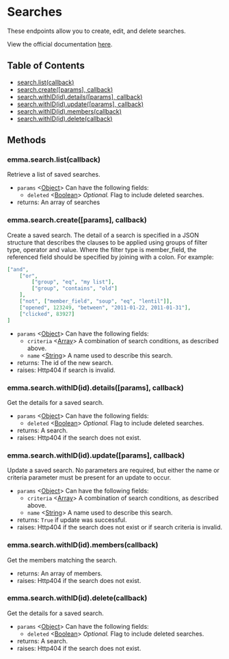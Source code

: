# Searches

These endpoints allow you to create, edit, and delete searches.

View the official documentation [here](http://api.myemma.com/api/external/searches.html).

## Table of Contents

* [search.list(callback)](#emmasearchlistcallback)
* [search.create([params], callback)](#emmasearchcreateparams-callback)
* [search.withID(id).details([params], callback)](#emmasearchwithididdetailsparams-callback)
* [search.withID(id).update([params], callback)](#emmasearchwithididupdateparams-callback)
* [search.withID(id).members(callback)](#emmasearchwithididmemberscallback)
* [search.withID(id).delete(callback)](#emmasearchwithididdeletecallback)

## Methods

### emma.search.list(callback)

Retrieve a list of saved searches.

* `params` <[Object]> Can have the following fields:
  * `deleted` <[Boolean]> *Optional.* Flag to include deleted searches.
* returns: An array of searches

### emma.search.create([params], callback)

Create a saved search. The detail of a search is specified in a JSON structure that describes the clauses to be applied using groups of filter type, operator and value. Where the filter type is member_field, the referenced field should be specified by joining with a colon. For example:

```json
["and",
    ["or",
        ["group", "eq", "my list"],
        ["group", "contains", "old"]
    ],
    ["not", ["member_field", "soup", "eq", "lentil"]],
    ["opened", 123249, "between", "2011-01-22, 2011-01-31"],
    ["clicked", 83927]
]
```

* `params` <[Object]> Can have the following fields:
  * `criteria` <[Array]>  A combination of search conditions, as described above.
  * `name` <[String]> A name used to describe this search.
* returns: The id of the new search.
* raises: Http404 if search is invalid.

### emma.search.withID(id).details([params], callback)

Get the details for a saved search.

* `params` <[Object]> Can have the following fields:
  * `deleted` <[Boolean]>  *Optional.* Flag to include deleted searches.
* returns: A search.
* raises: Http404 if the search does not exist.

### emma.search.withID(id).update([params], callback)

Update a saved search. No parameters are required, but either the name or criteria parameter must be present for an update to occur.

* `params` <[Object]> Can have the following fields:
  * `criteria` <[Array]> A combination of search conditions, as described above.
  * `name` <[String]> A name used to describe this search.
* returns: `True` if update was successful.
* raises: Http404 if the search does not exist or if search criteria is invalid.

### emma.search.withID(id).members(callback)

Get the members matching the search.

* returns: An array of members.
* raises: Http404 if the search does not exist.

### emma.search.withID(id).delete(callback)

Get the details for a saved search.

* `params` <[Object]> Can have the following fields:
  * `deleted` <[Boolean]> *Optional.* Flag to include deleted searches.
* returns: A search.
* raises: Http404 if the search does not exist.

[Array]: https://developer.mozilla.org/en-US/docs/Web/JavaScript/Reference/Global_Objects/Array "Array"
[Boolean]: https://developer.mozilla.org/en-US/docs/Web/JavaScript/Data_structures#Boolean_type "Boolean"
[Number]: https://developer.mozilla.org/en-US/docs/Web/JavaScript/Data_structures#Number_type "Number"
[Object]: https://developer.mozilla.org/en-US/docs/Web/JavaScript/Reference/Global_Objects/Object "Object"
[String]: https://developer.mozilla.org/en-US/docs/Web/JavaScript/Data_structures#String_type "String"